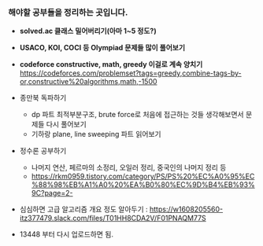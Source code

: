 ### 해야할 공부들을 정리하는 곳입니다.

- **solved.ac 클래스 밀어버리기(아마 1~5 정도?)**
- **USACO, KOI, COCI 등 Olympiad 문제들 많이 풀어보기**
- **codeforce constructive, math, greedy 이걸로 계속 양치기** https://codeforces.com/problemset?tags=greedy,combine-tags-by-or,constructive%20algorithms,math,-1500

- 종만북 독파하기
  - dp 파트 최적부분구조, brute force로 처음에 접근하는 것들 생각해보면서 문제들 다시 풀어보기
  - 기하랑 plane, line sweeping 파트 읽어보기

- 정수론 공부하기
  - 나머지 연산, 페르마의 소정리, 오일러 정리, 중국인의 나머지 정리 등
  - https://rkm0959.tistory.com/category/PS/PS%20%EC%A0%95%EC%88%98%EB%A1%A0%20%EA%B0%80%EC%9D%B4%EB%93%9C?page=2- 

- 심심하면 고급 알고리즘 개요 정도 알아두기 : https://w1608205560-itz377479.slack.com/files/T01HH8CDA2V/F01PNAQM77S

- 13448 부터 다시 업로드하면 됨.
